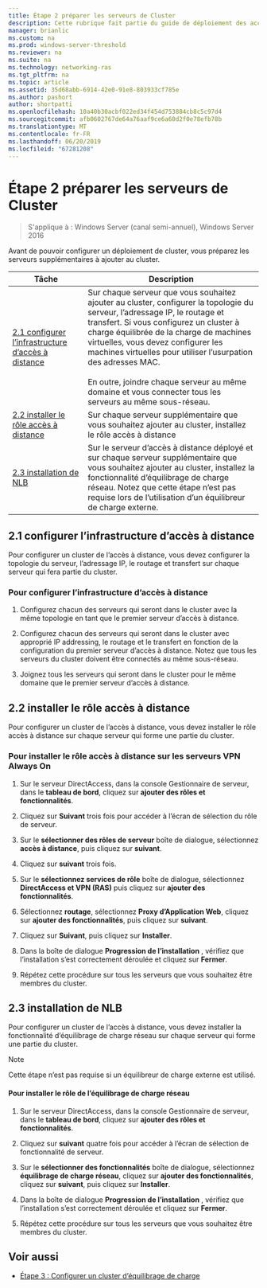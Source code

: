 ```yaml
---
title: Étape 2 préparer les serveurs de Cluster
description: Cette rubrique fait partie du guide de déploiement des accès à distance dans un Cluster dans Windows Server 2016.
manager: brianlic
ms.custom: na
ms.prod: windows-server-threshold
ms.reviewer: na
ms.suite: na
ms.technology: networking-ras
ms.tgt_pltfrm: na
ms.topic: article
ms.assetid: 35d68abb-6914-42e0-91e8-803933cf785e
ms.author: pashort
author: shortpatti
ms.openlocfilehash: 10a40b30acbf022ed34f454d753884cb8c5c97d4
ms.sourcegitcommit: afb0602767de64a76aaf9ce6a60d2f0e78efb78b
ms.translationtype: MT
ms.contentlocale: fr-FR
ms.lasthandoff: 06/20/2019
ms.locfileid: "67281208"
---
```

# <a name="step-2-prepare-cluster-servers"></a>Étape 2 préparer les serveurs de Cluster

>S'applique à : Windows Server (canal semi-annuel), Windows Server 2016

Avant de pouvoir configurer un déploiement de cluster, vous préparez les serveurs supplémentaires à ajouter au cluster.  
  
|Tâche|Description|  
|----|--------|  
|[2.1 configurer l’infrastructure d’accès à distance](#BKMK_config)|Sur chaque serveur que vous souhaitez ajouter au cluster, configurer la topologie du serveur, l’adressage IP, le routage et transfert. Si vous configurez un cluster à charge équilibrée de la charge de machines virtuelles, vous devez configurer les machines virtuelles pour utiliser l’usurpation des adresses MAC.<br /><br />En outre, joindre chaque serveur au même domaine et vous connecter tous les serveurs au même sous-réseau.|  
|[2.2 installer le rôle accès à distance](#BKMK_Install)|Sur chaque serveur supplémentaire que vous souhaitez ajouter au cluster, installez le rôle accès à distance|  
|[2.3 installation de NLB](#BKMK_NLB)|Sur le serveur d’accès à distance déployé et sur chaque serveur supplémentaire que vous souhaitez ajouter au cluster, installez la fonctionnalité d’équilibrage de charge réseau. Notez que cette étape n’est pas requise lors de l’utilisation d’un équilibreur de charge externe.|  
  
## <a name="BKMK_config"></a>2.1 configurer l’infrastructure d’accès à distance  
Pour configurer un cluster de l’accès à distance, vous devez configurer la topologie du serveur, l’adressage IP, le routage et transfert sur chaque serveur qui fera partie du cluster.  
  
### <a name="to-configure-the-remote-access-infrastructure"></a>Pour configurer l’infrastructure d’accès à distance  
  
1.  Configurez chacun des serveurs qui seront dans le cluster avec la même topologie en tant que le premier serveur d’accès à distance.  
  
2.  Configurez chacun des serveurs qui seront dans le cluster avec approprié IP addressing, le routage et le transfert en fonction de la configuration du premier serveur d’accès à distance. Notez que tous les serveurs du cluster doivent être connectés au même sous-réseau.  
  
3.  Joignez tous les serveurs qui seront dans le cluster pour le même domaine que le premier serveur d’accès à distance.  
  
## <a name="BKMK_Install"></a>2.2 installer le rôle accès à distance  
Pour configurer un cluster de l’accès à distance, vous devez installer le rôle accès à distance sur chaque serveur qui forme une partie du cluster.  
  
### <a name="to-install-the-remote-access-role-on-always-on-vpn-servers"></a>Pour installer le rôle accès à distance sur les serveurs VPN Always On  
  
1.  Sur le serveur DirectAccess, dans la console Gestionnaire de serveur, dans le **tableau de bord**, cliquez sur **ajouter des rôles et fonctionnalités**.  
  
2.  Cliquez sur **Suivant** trois fois pour accéder à l’écran de sélection du rôle de serveur.  
  
3.  Sur le **sélectionner des rôles de serveur** boîte de dialogue, sélectionnez **accès à distance**, puis cliquez sur **suivant**.  
  
4.  Cliquez sur **suivant** trois fois.  
  
5.  Sur le **sélectionnez services de rôle** boîte de dialogue, sélectionnez **DirectAccess et VPN (RAS)** puis cliquez sur **ajouter des fonctionnalités**.  
  
6.  Sélectionnez **routage**, sélectionnez **Proxy d’Application Web**, cliquez sur **ajouter des fonctionnalités**, puis cliquez sur **suivant**.  
  
7. Cliquez sur **Suivant**, puis cliquez sur **Installer**.  
  
8.  Dans la boîte de dialogue **Progression de l’installation** , vérifiez que l’installation s’est correctement déroulée et cliquez sur **Fermer**.  
  
9.  Répétez cette procédure sur tous les serveurs que vous souhaitez être membres du cluster.  
  
## <a name="BKMK_NLB"></a>2.3 installation de NLB  
Pour configurer un cluster de l’accès à distance, vous devez installer la fonctionnalité d’équilibrage de charge réseau sur chaque serveur qui forme une partie du cluster.  
  
> [!NOTE]  
> Cette étape n’est pas requise si un équilibreur de charge externe est utilisé.  
  
#### <a name="to-install-the-nlb-role"></a>Pour installer le rôle de l’équilibrage de charge réseau  
  
1.  Sur le serveur DirectAccess, dans la console Gestionnaire de serveur, dans le **tableau de bord**, cliquez sur **ajouter des rôles et fonctionnalités**.  
  
2.  Cliquez sur **suivant** quatre fois pour accéder à l’écran de sélection de fonctionnalité de serveur.  
  
3.  Sur le **sélectionner des fonctionnalités** boîte de dialogue, sélectionnez **équilibrage de charge réseau**, cliquez sur **ajouter des fonctionnalités**, cliquez sur **suivant**, puis cliquez sur **Installer**.  
  
4.  Dans la boîte de dialogue **Progression de l’installation** , vérifiez que l’installation s’est correctement déroulée et cliquez sur **Fermer**.  
  
5.  Répétez cette procédure sur tous les serveurs que vous souhaitez être membres du cluster.  
  
## <a name="BKMK_Links"></a>Voir aussi  
  
-   [Étape 3 : Configurer un cluster d’équilibrage de charge](Step-3-Configure-a-Load-Balanced-Cluster.md)  
  


